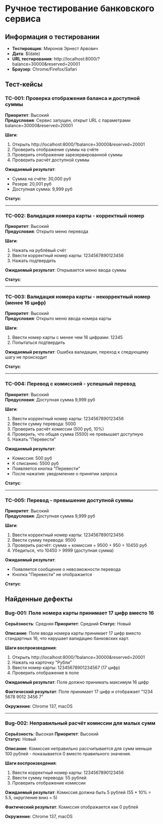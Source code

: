 # Ручное тестирование банковского сервиса

## Информация о тестировании
- **Тестировщик**: Миронов Эрнест Арвович
- **Дата**: $(date)
- **URL тестирования**: http://localhost:8000/?balance=30000&reserved=20001
- **Браузер**: Chrome/Firefox/Safari

## Тест-кейсы

### TC-001: Проверка отображения баланса и доступной суммы
**Приоритет**: Высокий  
**Предусловия**: Сервис запущен, открыт URL с параметрами balance=30000&reserved=20001

**Шаги**:
1. Открыть http://localhost:8000/?balance=30000&reserved=20001
2. Проверить отображение суммы на счёте
3. Проверить отображение зарезервированной суммы
4. Проверить расчёт доступной суммы

**Ожидаемый результат**: 
- Сумма на счёте: 30,000 руб
- Резерв: 20,001 руб  
- Доступная сумма: 9,999 руб

**Статус**: 

---

### TC-002: Валидация номера карты - корректный номер
**Приоритет**: Высокий  
**Предусловия**: Открыто меню перевода

**Шаги**:
1. Нажать на рублёвый счёт
2. Ввести корректный номер карты: 1234567890123456
3. Нажать подтвердить

**Ожидаемый результат**: Открывается меню ввода суммы

**Статус**: 

---

### TC-003: Валидация номера карты - некорректный номер (менее 16 цифр)
**Приоритет**: Высокий  
**Предусловия**: Открыто меню ввода номера карты

**Шаги**:
1. Ввести номер карты с менее чем 16 цифрами: 12345
2. Попытаться подтвердить

**Ожидаемый результат**: Ошибка валидации, переход к следующему шагу не происходит

**Статус**: 

---

### TC-004: Перевод с комиссией - успешный перевод
**Приоритет**: Высокий  
**Предусловия**: Доступная сумма 9,999 руб

**Шаги**:
1. Ввести корректный номер карты: 1234567890123456
2. Ввести сумму перевода: 5000
3. Проверить расчёт комиссии (500 руб, 10%)
4. Проверить, что общая сумма (5500) не превышает доступную
5. Нажать "Перевести"

**Ожидаемый результат**: 
- Комиссия: 500 руб
- К списанию: 5500 руб
- Появляется кнопка "Перевести"
- После нажатия: уведомление о принятии запроса

**Статус**: 

---

### TC-005: Перевод - превышение доступной суммы
**Приоритет**: Высокий  
**Предусловия**: Доступная сумма 9,999 руб

**Шаги**:
1. Ввести корректный номер карты: 1234567890123456
2. Ввести сумму перевода: 9500
3. Проверить расчёт: сумма + комиссия = 9500 + 950 = 10450 руб
4. Убедиться, что 10450 > 9999 (доступная сумма)

**Ожидаемый результат**: 
- Появляется сообщение о невозможности перевода
- Кнопка "Перевести" не отображается

**Статус**: 

## Найденные дефекты

### Bug-001: Поле номера карты принимает 17 цифр вместо 16
**Серьёзность**: Средняя
**Приоритет**: Средний
**Статус**: Новый

**Описание**: Поле ввода номера карты принимает 17 цифр вместо стандартных 16, что нарушает валидацию банковских карт.

**Шаги воспроизведения**:
1. Открыть http://localhost:8000/?balance=30000&reserved=20001
2. Нажать на карточку "Рубли"
3. Ввести номер карты: 12345678901234567 (17 цифр)
4. Проверить отображение в поле

**Ожидаемый результат**: Поле должно принимать максимум 16 цифр

**Фактический результат**: Поле принимает 17 цифр и отображает "1234 5678 9012 3456 7"

**Окружение**: Chrome 137, macOS

---

### Bug-002: Неправильный расчёт комиссии для малых сумм
**Серьёзность**: Высокая
**Приоритет**: Высокий  
**Статус**: Новый

**Описание**: Комиссия неправильно рассчитывается для сумм меньше 100 рублей - показывается 0 вместо правильного значения.

**Шаги воспроизведения**:
1. Ввести корректный номер карты: 1234567890123456
2. Ввести сумму перевода: 55 рублей
3. Проверить отображение комиссии

**Ожидаемый результат**: Комиссия должна быть 5 рублей (55 * 10% = 5.5, округление вниз = 5)

**Фактический результат**: Комиссия отображается как 0 рублей

**Окружение**: Chrome 137, macOS 